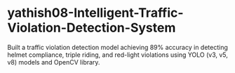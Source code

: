 # yathish08-Intelligent-Traffic-Violation-Detection-System
Built a traffic violation detection model achieving 89% accuracy in detecting helmet compliance, triple riding, and red-light violations using YOLO (v3, v5, v8) models and OpenCV library.
